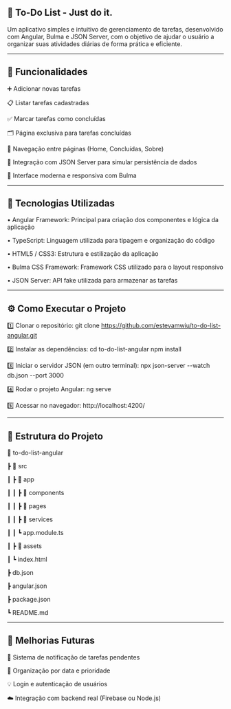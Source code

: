 ## 📝 To-Do List - Just do it.

Um aplicativo simples e intuitivo de gerenciamento de tarefas, desenvolvido com Angular, Bulma e JSON Server, com o objetivo de ajudar o usuário a organizar suas atividades diárias de forma prática e eficiente.

---

## 🚀 Funcionalidades

➕ Adicionar novas tarefas

📋 Listar tarefas cadastradas

✅ Marcar tarefas como concluídas

🗂️ Página exclusiva para tarefas concluídas

🧭 Navegação entre páginas (Home, Concluídas, Sobre)

💾 Integração com JSON Server para simular persistência de dados

🎨 Interface moderna e responsiva com Bulma

---

## 🧠 Tecnologias Utilizadas

• Angular	Framework: Principal para criação dos componentes e lógica da aplicação

• TypeScript: Linguagem utilizada para tipagem e organização do código

• HTML5 / CSS3:	Estrutura e estilização da aplicação

• Bulma CSS Framework:	Framework CSS utilizado para o layout responsivo

• JSON Server: API fake utilizada para armazenar as tarefas

---

## ⚙️ Como Executar o Projeto

1️⃣ Clonar o repositório:
git clone https://github.com/estevamwiu/to-do-list-angular.git

2️⃣ Instalar as dependências:
cd to-do-list-angular
npm install

3️⃣ Iniciar o servidor JSON (em outro terminal):
npx json-server --watch db.json --port 3000

4️⃣ Rodar o projeto Angular:
ng serve

5️⃣ Acessar no navegador:
http://localhost:4200/

---

## 📁 Estrutura do Projeto

📂 to-do-list-angular

 ┣ 📂 src
 
 ┃ ┣ 📂 app
 
 ┃ ┃ ┣ 📂 components
 
 ┃ ┃ ┣ 📂 pages
 
 ┃ ┃ ┣ 📂 services
 
 ┃ ┃ ┗ app.module.ts
 
 ┃ ┣ 📂 assets
 
 ┃ ┗ index.html
 
 ┣ db.json
 
 ┣ angular.json
 
 ┣ package.json
 
 ┗ README.md

 ---

## 🧩 Melhorias Futuras

🔔 Sistema de notificação de tarefas pendentes

📅 Organização por data e prioridade

💡 Login e autenticação de usuários

☁️ Integração com backend real (Firebase ou Node.js)
